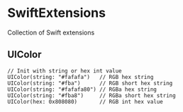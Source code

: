 # SwiftExtensions
Collection of Swift extensions

## UIColor

```
// Init with string or hex int value
UIColor(string: "#fafafa")   // RGB hex string
UIColor(string: "#fba")      // RGB short hex string
UIColor(string: "#fafafa80") // RGBa hex string
UIColor(string: "#fba8")     // RGBa short hex string
UIColor(hex: 0x808080)       // RGB int hex value
```
